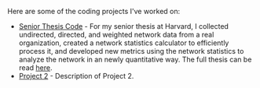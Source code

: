 Here are some of the coding projects I've worked on:

- [Senior Thesis Code](Thesis_Network_FinalCode.ipynb/) - For my senior thesis at Harvard, I collected undirected, directed, and weighted network data from a real organization, created a network statistics calculator to efficiently process it, and developed new metrics using the network statistics to analyze the network in an newly quantitative way. The full thesis can be read [here](https://docs.google.com/document/d/11TFFW09H3pMyNrFZEa4-ORIp7PtXoHreAtGVI-HHXyo/edit?usp=sharing). 
- [Project 2](project2/) - Description of Project 2.
